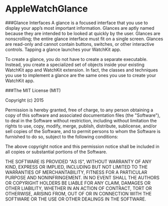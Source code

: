 # AppleWatchGlance

###Glance Interfaces
A glance is a focused interface that you use to display your app’s most important information. Glances are aptly named because they are intended to be looked at quickly by the user. Glances are nonscrolling; the entire glance interface must fit on a single screen. Glances are read-only and cannot contain buttons, switches, or other interactive controls. Tapping a glance launches your WatchKit app.

To create a glance, you do not have to create a separate executable. Instead, you create a specialized set of objects inside your existing WatchKit app and WatchKit extension. In fact, the classes and techniques you use to implement a glance are the same ones you use to create your WatchKit app.

###The MIT License (MIT)

Copyright (c) 2015 <Kamal Hunzai>

Permission is hereby granted, free of charge, to any person obtaining a copy
of this software and associated documentation files (the "Software"), to deal
in the Software without restriction, including without limitation the rights
to use, copy, modify, merge, publish, distribute, sublicense, and/or sell
copies of the Software, and to permit persons to whom the Software is
furnished to do so, subject to the following conditions:

The above copyright notice and this permission notice shall be included in
all copies or substantial portions of the Software.

THE SOFTWARE IS PROVIDED "AS IS", WITHOUT WARRANTY OF ANY KIND, EXPRESS OR
IMPLIED, INCLUDING BUT NOT LIMITED TO THE WARRANTIES OF MERCHANTABILITY,
FITNESS FOR A PARTICULAR PURPOSE AND NONINFRINGEMENT. IN NO EVENT SHALL THE
AUTHORS OR COPYRIGHT HOLDERS BE LIABLE FOR ANY CLAIM, DAMAGES OR OTHER
LIABILITY, WHETHER IN AN ACTION OF CONTRACT, TORT OR OTHERWISE, ARISING FROM,
OUT OF OR IN CONNECTION WITH THE SOFTWARE OR THE USE OR OTHER DEALINGS IN
THE SOFTWARE.
